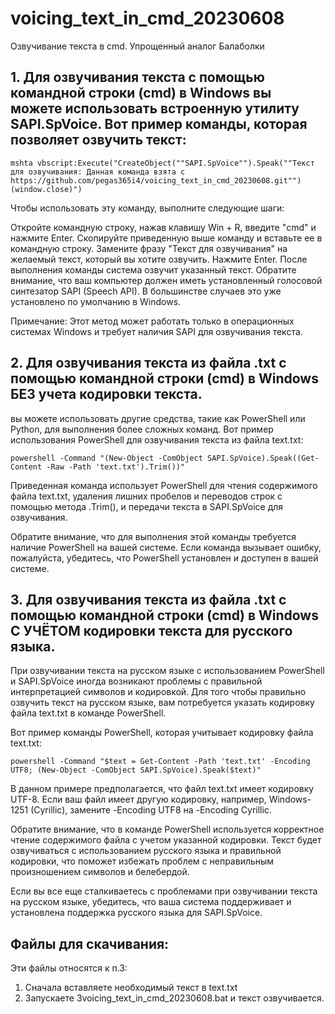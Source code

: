 # voicing_text_in_cmd_20230608
Озвучивание текста в cmd. Упрощенный аналог Балаболки

## 1. Для озвучивания текста с помощью командной строки (cmd) в Windows вы можете использовать встроенную утилиту SAPI.SpVoice. Вот пример команды, которая позволяет озвучить текст:

```shell
mshta vbscript:Execute("CreateObject(""SAPI.SpVoice"").Speak(""Текст для озвучивания: Данная команда взята с https://github.com/pegas365i4/voicing_text_in_cmd_20230608.git"")(window.close)")
```
Чтобы использовать эту команду, выполните следующие шаги:

Откройте командную строку, нажав клавишу Win + R, введите "cmd" и нажмите Enter.
Скопируйте приведенную выше команду и вставьте ее в командную строку.
Замените фразу "Текст для озвучивания" на желаемый текст, который вы хотите озвучить.
Нажмите Enter.
После выполнения команды система озвучит указанный текст. Обратите внимание, что ваш компьютер должен иметь установленный голосовой синтезатор SAPI (Speech API). В большинстве случаев это уже установлено по умолчанию в Windows.

Примечание: Этот метод может работать только в операционных системах Windows и требует наличия SAPI для озвучивания текста.

## 2. Для озвучивания текста из файла .txt с помощью командной строки (cmd) в Windows БЕЗ учета кодировки текста. 
вы можете использовать другие средства, такие как PowerShell или Python, для выполнения более сложных команд.
Вот пример использования PowerShell для озвучивания текста из файла text.txt:
```
powershell -Command "(New-Object -ComObject SAPI.SpVoice).Speak((Get-Content -Raw -Path 'text.txt').Trim())"
```
Приведенная команда использует PowerShell для чтения содержимого файла text.txt, удаления лишних пробелов и переводов строк с помощью метода .Trim(), и передачи текста в SAPI.SpVoice для озвучивания.

Обратите внимание, что для выполнения этой команды требуется наличие PowerShell на вашей системе. Если команда вызывает ошибку, пожалуйста, убедитесь, что PowerShell установлен и доступен в вашей системе.

## 3. Для озвучивания текста из файла .txt с помощью командной строки (cmd) в Windows С УЧЁТОМ кодировки текста для русского языка. 
При озвучивании текста на русском языке с использованием PowerShell и SAPI.SpVoice иногда возникают проблемы с правильной интерпретацией символов и кодировкой. Для того чтобы правильно озвучить текст на русском языке, вам потребуется указать кодировку файла text.txt в команде PowerShell.

Вот пример команды PowerShell, которая учитывает кодировку файла text.txt:
```
powershell -Command "$text = Get-Content -Path 'text.txt' -Encoding UTF8; (New-Object -ComObject SAPI.SpVoice).Speak($text)"
```
В данном примере предполагается, что файл text.txt имеет кодировку UTF-8. Если ваш файл имеет другую кодировку, например, Windows-1251 (Cyrillic), замените -Encoding UTF8 на -Encoding Cyrillic.

Обратите внимание, что в команде PowerShell используется корректное чтение содержимого файла с учетом указанной кодировки. Текст будет озвучиваться с использованием русского языка и правильной кодировки, что поможет избежать проблем с неправильным произношением символов и белебердой.

Если вы все еще сталкиваетесь с проблемами при озвучивании текста на русском языке, убедитесь, что ваша система поддерживает и установлена поддержка русского языка для SAPI.SpVoice.

## Файлы для скачивания:
Эти файлы относятся к п.3:
1. Сначала вставляете необходимый текст в text.txt
2. Запускаете 3voicing_text_in_cmd_20230608.bat и текст озвучивается.
